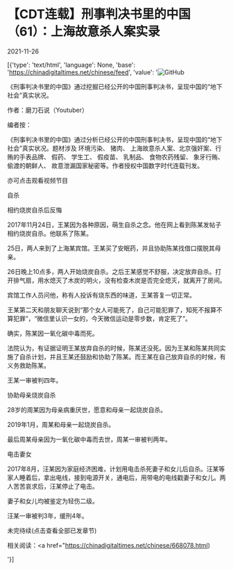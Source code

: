 # 【CDT连载】刑事判决书里的中国（61）：上海故意杀人案实录

2021-11-26

[{'type': 'text/html', 'language': None, 'base': 'https://chinadigitaltimes.net/chinese/feed', 'value': '![GitHub](https://chinadigitaltimes.net/chinese/files/2021/09/刑事判决书里的中国-791x1024.jpg)



《刑事判决书里的中国》通过挖掘已经公开的中国刑事判决书，呈现中国的“地下社会”真实状况。 

作者：磨刀石说（Youtuber）



编者按：

《刑事判决书里的中国》通过分析已经公开的中国刑事判决书，呈现中国的“地下社会”真实状况。题材涉及 环境污染、 猪肉、 上海故意杀人案、北京强奸案、行贿的手表品牌、 假药、 学生工、 假疫苗、 乳制品、 食物农药残留、 象牙行贿、 偷渡的朝鲜人、 故意泄漏国家秘密等。作者授权中国数字时代连载刊发。

亦可点击观看视频节目





自杀

相约烧炭自杀后反悔

2017年11月24日，王某因为各种原因，萌生自杀之念。他在网上看到陈某发帖子相约烧炭自杀。他联系了陈某。

25日，两人来到了上海某宾馆。王某买了安眠药，并且协助陈某找借口摆脱其母亲。

26日晚上10点多，两人开始烧炭自杀。之后王某感觉不舒服，决定放弃自杀。打开排气扇，用水熄灭了木炭的明火，没有检查木炭是否完全熄灭，就离开了房间。

宾馆工作人员问他，称有人投诉有烧东西的味道，王某答复一切正常。

王某第二天和朋友聊天说到“那个女人可能死了，自己可能犯罪了，知死不报算不算犯罪”，“微信里认识一女的，今天微信运动是零步数，肯定死了”。

确实，陈某因一氧化碳中毒而死。

法院认为，有证据证明王某放弃自杀的时候，陈某还没死。因为王某和陈某共同实施了自杀计划，并且王某还鼓励和协助了陈某。而王某在自己放弃自杀的时候，有义务救助陈某。

王某一审被判四年。

协助母亲烧炭自杀

28岁的周某因为母亲病重厌世，愿意和母亲一起烧炭自杀。

2019年1月，周某和母亲一起烧炭自杀。

最后周某母亲因为一氧化碳中毒而去世，周某一审被判两年。

电击妻女

2017年8月，汪某因为家庭经济困难，计划用电击杀死妻子和女儿后自杀。汪某等家人睡着后，拿出电线，接到电源开关，通电后，用带电的电线戳妻子和女儿。两人苦苦哀求后，汪某停止了电击。

妻子和女儿均被鉴定为轻伤二级。

汪某一审被判3年，缓刑4年。

未完待续(点击查看全部已发章节)



相关阅读：<a href="https://chinadigitaltimes.net/chinese/668078.html)

'}]